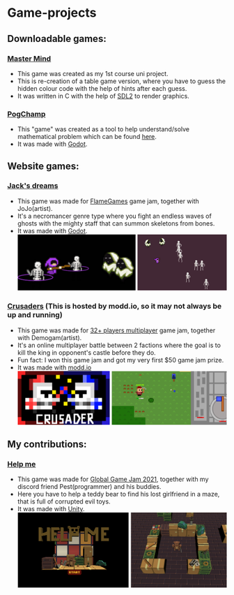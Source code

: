 # Game-projects

## Downloadable games:

### [Master Mind](/Master%20Mind)
- This game was created as my 1st course uni project.
- This is re-creation of a table game version, where you have to guess the hidden colour code with the help of hints after each guess.
- It was written in C with the help of [SDL2](https://www.libsdl.org/) to render graphics.

### [PogChamp](/Pogchamp)
- This "game" was created as a tool to help understand/solve mathematical problem which can be found [here](/Pogchamp/Mathematical%20problem.txt).
- It was made with [Godot](https://godotengine.org/).

## Website games:

### [Jack's dreams](https://piratux.itch.io/jacks-dreams)
- This game was made for [FlameGames](https://itch.io/jam/flamegamesjam/rate/688977) game jam, together with JoJo(artist).
- It's a necromancer genre type where you fight an endless waves of ghosts with the mighty staff that can summon skeletons from bones.
- It was made with [Godot](https://godotengine.org/).
![Screenshots](/Images/Jack's_dreams_preview.png)

### [Crusaders](https://piratux.itch.io/crusaders) (This is hosted by modd.io, so it may not always be up and running)
- This game was made for [32+ players multiplayer](https://itch.io/jam/32-players-or-more-multiplayer-game-jam/rate/483737) game jam, together with Demogam(artist).
- It's an online multiplayer battle between 2 factions where the goal is to kill the king in opponent's castle before they do.
- Fun fact: I won this game jam and got my very first $50 game jam prize.
- It was made with [modd.io](https://www.modd.io/)
![Screenshots](/Images/Crusaders_preview.png)

## My contributions:

### [Help me](https://kevinandersson.itch.io/helpme)
- This game was made for [Global Game Jam 2021](https://globalgamejam.org/2021/games/help-me-3), together with my discord friend Pest(programmer) and his buddies.
- Here you have to help a teddy bear to find his lost girlfriend in a maze, that is full of corrupted evil toys.
- It was made with [Unity](https://unity.com/).
![Screenshots](/Images/Help_me_preview.png)
